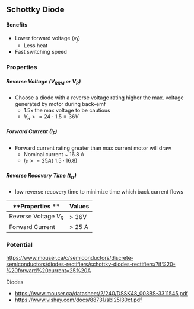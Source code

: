 
## Schottky Diode 

#### Benefits 
- Lower forward voltage (v$_f$)
	- Less heat 
- Fast switching speed 

### Properties 
##### Reverse Voltage ($V_{RRM}$ or $V_R$)
- Choose a diode with a reverse voltage rating higher the max. voltage generated by motor during back-emf
	- 1.5x the max voltage to be cautious 
	- $V_R >= 24 \ \cdot \ 1.5 = 36 V$

##### Forward Current ($I_F$)
- Forward current rating greater than max current motor will draw
	- Nominal current ~ 16.8 A
	- $I_F >= 25 A (~ 1.5 \cdot 16.8)$

##### Reverse Recovery Time ($t_{rr}$)
- low reverse recovery time to minimize time which back current flows


| **Properties ** | Values |
| ---- | ---- |
| Reverse Voltage $V_R$ | > 36V |
| Forward Current | > 25 A |

### Potential
https://www.mouser.ca/c/semiconductors/discrete-semiconductors/diodes-rectifiers/schottky-diodes-rectifiers/?if%20-%20forward%20current=25%20A 

Diodes 
- https://www.mouser.ca/datasheet/2/240/DSSK48_003BS-3311545.pdf
- https://www.vishay.com/docs/88731/sbl25l30ct.pdf